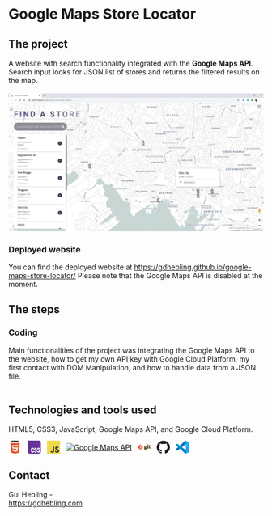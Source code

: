 # Google Maps Store Locator

## The project
A website with search functionality integrated with the **Google Maps API**.  
Search input looks for JSON list of stores and returns the filtered results on the map.
<br /><br />
<a href="https://gdhebling.github.io/google-maps-store-locator/" alt="Website Desktop Screenshot">![Website Desktop Screenshot](media/store-locator-desktop-version-light-theme.png)</a>

### Deployed website
You can find the deployed website at https://gdhebling.github.io/google-maps-store-locator/
Please note that the Google Maps API is disabled at the moment.

## The steps
### Coding
Main functionalities of the project was integrating the Google Maps API to the website, how to get my own API key with Google Cloud Platform, my first contact with DOM Manipulation, and how to handle data from a JSON file. 
<br /><br />

## Technologies and tools used
HTML5, CSS3, JavaScript, Google Maps API, and Google Cloud Platform. <br />

<p align="left">
    <a href="https://github.com/gdhebling"><img align="center" alt="HTML5" width="26px"
            src="https://raw.githubusercontent.com/github/explore/80688e429a7d4ef2fca1e82350fe8e3517d3494d/topics/html/html.png" /></a>&nbsp;&nbsp;
    <a href="https://github.com/gdhebling"><img align="center" alt="CSS3" width="26px"
            src="https://raw.githubusercontent.com/github/explore/80688e429a7d4ef2fca1e82350fe8e3517d3494d/topics/css/css.png" /></a>&nbsp;&nbsp;
    <a href="https://github.com/gdhebling"><img align="center" alt="JavaScript" width="26px"
            src="https://raw.githubusercontent.com/github/explore/80688e429a7d4ef2fca1e82350fe8e3517d3494d/topics/javascript/javascript.png" /></a>&nbsp;&nbsp;
    <a href="https://github.com/gdhebling"><img align="center" alt="Google Maps API" width="26px"
            src="https://img.icons8.com/color/48/000000/google-maps-new.png" /></a>&nbsp;&nbsp;
<!--     <a href="https://github.com/gdhebling"><img align="center" alt="Google Cloud Platform" width="26px"
            src="https://www.gstatic.com/devrel-devsite/prod/v425077d6c7be97246d05a953898cb9591a173a3cef753a451b8729896196bc0a/cloud/images/favicons/onecloud/apple-icon.png" /></a>&nbsp;&nbsp; -->
    <a href="https://github.com/gdhebling"><img align="center" alt="Git" width="26px"
            src="https://raw.githubusercontent.com/github/explore/80688e429a7d4ef2fca1e82350fe8e3517d3494d/topics/git/git.png" /></a>&nbsp;&nbsp;
    <a href="https://github.com/gdhebling"><img align="center" alt="GitHub" width="26px"
            src="https://raw.githubusercontent.com/github/explore/78df643247d429f6cc873026c0622819ad797942/topics/github/github.png" /></a>&nbsp;&nbsp;
    <a href="https://github.com/gdhebling"><img align="center" alt="Visual Studio Code" width="26px"
            src="https://raw.githubusercontent.com/github/explore/80688e429a7d4ef2fca1e82350fe8e3517d3494d/topics/visual-studio-code/visual-studio-code.png" /></a>
</p>

## Contact

Gui Hebling -  
https://gdhebling.com
